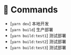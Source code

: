 # 🔨 Commands
* [`yarn dev`] 本地开发
* [`yarn build`] 生产部署
* [`yarn build:test1`] 测试部署
* [`yarn build:test2`] 测试部署
* [`yarn build:test3`] 测试部署
